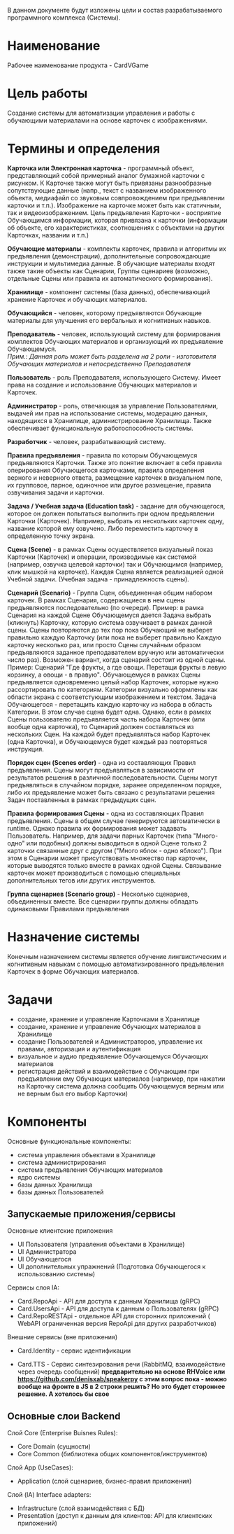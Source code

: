 В данном документе будут изложены цели и состав разрабатываемого программного комплекса (Системы).

# Наименование
Рабочее наименование продукта - CardVGame

# Цель работы
Создание системы для автоматизации управления и работы с обучающими материалами на основе карточек с изображениями.

# Термины и определения

**Карточка или Электронная карточка** - программный объект, представляющий собой примерный аналог бумажной карточки с рисунком. К Карточке также могут быть привязаны разнообразные сопутствующие данные (напр., текст с названием изображенного объекта, медиафайл со звуковым совпровождением при предъявлении карточки и т.п.). Изображение на карточке может быть как статичным, так и видеоизображением. Цель предъявления Карточки - восприятие Обучающимся информации, которая привязана к карточки (информации об объекте, его характеристиках, соотношениях с объектами на других Карточках, названии и т.п.) 

**Обучающие материалы** - комплекты карточек, правила и алгоритмы их предъявления (демонстрации), дополнительные сопровождающие инструкции и мультимедиа данные. В обучающие материалы входят также такие объекты как Сценарии, Группы сценариев (возможно, отдельные Сцены или правила их автоматического формирования).

**Хранилище** - компонент системы (база данных), обеспечивающий хранение Карточек и обучающих материалов.

**Обучающийся** - человек, которому предъявляются Обучающие материалы для улучшения его вербальных и когнитивных навыков.

**Преподаватель** - человек, использующий систему для формирования комплектов Обучающих материалов и организующий их предъявление Обучающемуся.<br>  *Прим.: Данная роль может быть разделена на 2 роли - изготовителя Обучающих материалов и непосредственно Преподавателя*

**Пользователь** - роль Преподавателя, использующего Систему. Имеет права на создание и использование Обучающих материалов и Карточек.

**Администратор** - роль, отвечающая за управление Пользователями, выдачей им прав на использование системы, модерацию данных, находящихся в Хранилище, администрирование Хранилища. Также обеспечивает функциональную работоспособность системы.

**Разработчик** - человек, разрабатывающий систему.

**Правила предъявления** - правила по которым Обучающемуся предъявляются Карточки. Также это понятие включает в себя правила оперирования Обучающегося карточками, правила определения верного и неверного ответа, размещение карточек в визуальном поле, их групповое, парное, одиночное или другое размещение, правила озвучивания задачи и карточки.

**Задача / Учебная задача (Education task)** - задание для обучающегося, которое он должен попытаться выполнить при одном предъявлении Карточки (Карточек). Например, выбрать из нескольких карточек одну, название которой ему озвучено. Либо переместить карточку в определенную точку экрана. 

**Сцена (Scene)** - в рамках Сцены осуществляется визуальный показ Карточки (Карточек) и операции, производимые как системой (например, озвучка целевой карточки) так и Обучающимся (например, клик мышкой на карточке). Каждая Сцена является реализацией одной Учебной задачи. (Учебная задача - принадлежность сцены).

**Сценарий (Scenario)** - Группа Сцен, объединенная общим набором карточек. В рамках Сценария, содержащиеся в нем сцены предъявляются последовательно (по очереди). Пример: в рамка Сценария на каждой Сцене Обучающемуся дается Задача выбрать (кликнуть) Карточку, которую система озвучивает в рамках данной сцены. Сцены повторяются до тех пор пока Обучающий не выберет правильно каждую Карточку (или пока не выберет правильно Каждую карточку несколько раз, или просто Сцены случайным образом предъявляются заданное преподавателем вручную или автоматически число раз).
Возможен вариант, когда сценарий состоит из одной сцены. Пример: Сценарий "Где фрукты, а где овощи. Перетащи фрукты в левую корзинку, а овощи - в правую". Обучающемуся в рамках Сцены предъявляется одновременно целый набор Карточек, которые нужно рассортировать по категориям. Категории визуально оформлены как области экрана с соответстующим изображением и текстом. Задача Обучающегося - перетащить каждую карточку из набора в область Категории. В этом случае сцена будет одна. 
Однако, если в рамках Сцены пользователю предъявляется часть набора Карточек (или вообще одна карточка), то Сценарий должен составляться из нескольких Сцен. На каждой будет предъявляться набор Карточек (одна Карточка), и Обучающемуся будет каждый раз повторяться инструкция.

**Порядок сцен (Scenes order)** - одна из составляющих Правил предъявления. Сцены могут предъявляться в зависимости от результатов решения в различной последовательности. Сцены могут предъявляться в случайном порядке, заранее определенном порядке, либо их предъявление может быть связано с результатами решения Задач поставленных в рамках предыдущих сцен.

**Правила формирования Сцены** - одна из составляющих Правил предъявления. Сцены в общем случае генерируются автоматически в runtime. Однако правила их формирования может задавать Пользователь. Например, для задачи парных Карточек (типа "Много-одно" или подобных) должны выводиться в одной Сцене только 2 карточки связанные друг с другом ("Много яблок - одно яблоко"). При этом в Сценарии может присутствовать множество пар карточек, которые выводятся только вместе в рамках одной Сцены. Связывание карточек может производиться с помощью специальных дополнительных тегов или других инструментов.

**Группа сценариев (Scenario group)** - Несколько сценариев, объединенных вместе. Все сценарии группы должны обладать одинаковыми Правилами предъявления

# Назначение системы
Конечным назначением системы является обучение лингвистическим и когнитивным навыкам с помощью автоматизированного предъявления Карточек в форме Обучающих материалов.

# Задачи
- создание, хранение и управление Карточками в Хранилище
- создание, хранение и управление Обучающих материалов в Хранилище
- создание Пользователей и Администраторов, управление их правами, авторизация и аутентификация
- визуальное и аудио предъявление Обучающемуся Обучающих материалов
- регистрация действий и взаимодействие с Обучающим при предъявлении ему Обучающих материалов (например, при нажатии на Карточку система должна сообщить Обучающемуся верным или не верным был его выбор Карточки)
  
# Компоненты
Основные функциональные компоненты:
- система управления объектами в Хранилище
- система администрирования
- система предъявления Обучающих материалов
- ядро системы
- базы данных Хранилища
- базы данных Пользователей

## Запускаемые приложения/сервисы
Основные клиентские приложения
- UI Пользователя (управления объектами в Хранилище)
- UI Администратора 
- UI Обучающегося
- UI дополнительных упражнений (Подготовка Обучающегося к использованию системы)
  
Сервисы слоя IA:
- Card.RepoApi - API для доступа к данным Хранилища (gRPC)
- Card.UsersApi - API для доступа к данным о Пользователях (gRPC)
- Card.RepoRESTApi - отдельное API для сторонних приложений ( WebAPI ограниченная версия RepoApi для других разработчиков)

Внешние сервисы (вне приложения)
- Card.Identity - сервис идентификации 
  
- Card.TTS - Сервис синтезирования речи  (RabbitMQ, взаимодействие через очередь сообщений)  __предварительно на основе RHVoice или https://github.com/denisxab/speakerpy     с этим вопрос пока - можно вообще на фронте в JS в 2 строки решить? Но это будет стороннее решение. А хотелось бы свое__

## Основные слои Backend
Слой Core (Enterprise Buisnes Rules): 
- Core Domain (сущности)
- Core Common (библиотека общих компонентов/инструментов)

Слой App (UseCases):
- Application (слой сценариев, бизнес-правил приложения)

Слой (IA) Interface adapters:
- Infrastructure (слой взаимодействия с БД)
- Presentation (доступ к данным для клиентов: API для клиентских приложений)


